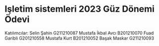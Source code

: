 # Işletim sistemleri 2023 Güz Dönemi Ödevi
Katılımcılar:
Selin Şahin G211210087
Mustafa İkbal Avcı B201210070
Fuad Garibli G201210558
Mustafa Kurt B201210052
Başak Maskar G211210093

